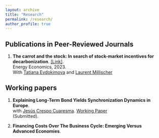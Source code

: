 ```yaml
---
layout: archive
title: "Research"
permalink: /research/
author_profile: true
---
```


## Publications in Peer-Reviewed Journals 

1. **The carrot and the stock: In search of stock-market incentives for decarbonization**. [[Link]](https://www.sciencedirect.com/science/article/pii/S0140988323001135). <br />
Energy Economics, 2023. <br />
With [Tatiana Evdokimova](https://twitter.com/Tatiana_Evd?s=20) and [Laurent Millischer](https://www.jvi.org/about/staff-list/staff-detailview.html?perid=39&no_cache=1)


## Working papers

1. **Explaining Long-Term Bond Yields Synchronization Dynamics in Europe**. <br />
with [Jesús Crespo Cuaresma](https://www.wu.ac.at/economics/mitarbeiter-innen/crespo-j/). [Working Paper](/files/Crespo_Fernandez_2023.pdf) <br />
(Submitted). 

2. **Financing Costs Over The Business Cycle: Emerging Versus Advanced Economies**. 


